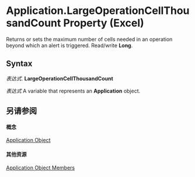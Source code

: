 
# Application.LargeOperationCellThousandCount Property (Excel)

Returns or sets the maximum number of cells needed in an operation beyond which an alert is triggered. Read/write  **Long**.


## Syntax

 _表达式_. **LargeOperationCellThousandCount**

 _表达式_ A variable that represents an **Application** object.


## 另请参阅


#### 概念


[Application Object](19b73597-5cf9-4f56-8227-b5211f657f6f.md)
#### 其他资源


[Application Object Members](http://msdn.microsoft.com/library/4cb9ca42-8d07-cc9c-2d80-4eb9a5921e1e%28Office.15%29.aspx)